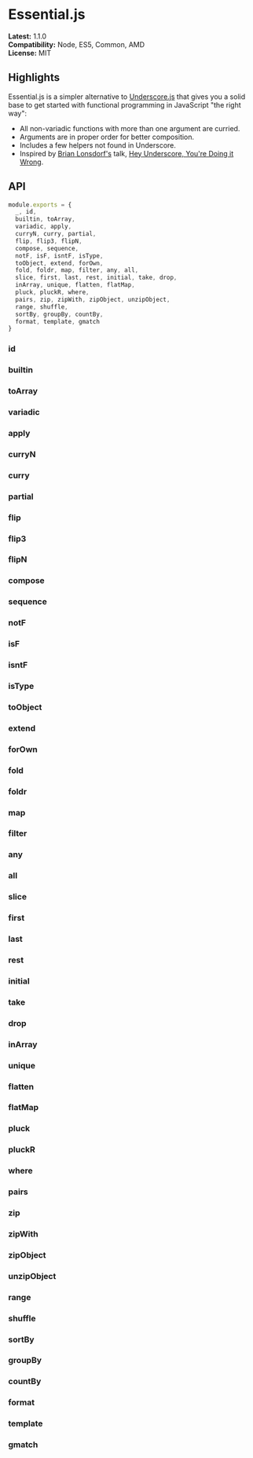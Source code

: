 # Essential.js

**Latest:** 1.1.0  
**Compatibility:** Node, ES5, Common, AMD  
**License:** MIT

## Highlights

Essential.js is a simpler alternative to [Underscore.js](http://underscorejs.org/) that gives you a solid base to get started with functional programming in JavaScript "the right way":

- All non-variadic functions with more than one argument are curried.
- Arguments are in proper order for better composition.
- Includes a few helpers not found in Underscore.
- Inspired by [Brian Lonsdorf's](https://github.com/DrBoolean) talk, [Hey Underscore, You're Doing it Wrong](https://www.youtube.com/watch?v=m3svKOdZijA).

## API

```javascript
module.exports = {
  _, id,
  builtin, toArray,
  variadic, apply,
  curryN, curry, partial,
  flip, flip3, flipN,
  compose, sequence,
  notF, isF, isntF, isType,
  toObject, extend, forOwn,
  fold, foldr, map, filter, any, all,
  slice, first, last, rest, initial, take, drop,
  inArray, unique, flatten, flatMap,
  pluck, pluckR, where,
  pairs, zip, zipWith, zipObject, unzipObject,
  range, shuffle,
  sortBy, groupBy, countBy,
  format, template, gmatch
}
```

### id
### builtin
### toArray
### variadic
### apply
### curryN
### curry
### partial
### flip
### flip3
### flipN
### compose
### sequence
### notF
### isF
### isntF
### isType
### toObject
### extend
### forOwn
### fold
### foldr
### map
### filter
### any
### all
### slice
### first
### last
### rest
### initial
### take
### drop
### inArray
### unique
### flatten
### flatMap
### pluck
### pluckR
### where
### pairs
### zip
### zipWith
### zipObject
### unzipObject
### range
### shuffle
### sortBy
### groupBy
### countBy
### format
### template
### gmatch